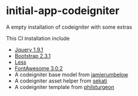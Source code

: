 initial-app-codeigniter
=======================

A empty installation of codeigniter with some extras

This CI installation include
<ul>
<li><a target="_blank" href="http://jquery.com/">Jquery 1.9.1</a></li>
<li><a target="_blank" href="http://twitter.github.com/bootstrap/">Bootstrap 2.3.1</a></li>
<li><a target="_blank" href="http://lesscss.org/">Less</a></li>
<li><a target="_blank" href="http://fortawesome.github.com/Font-Awesome/">FontAwesome 3.0.2</a></li>
<li>A codeigniter base model from <a target="_blank" href="https://github.com/jamierumbelow/codeigniter-base-model">jamierumbelow</a></li>
<li>A codeigniter asset helper from <a target="_blank" href="https://github.com/sekati/codeigniter-asset-helper">sekati</a></li>
<li>A codeigniter template from <a target="_blank" href="https://github.com/philsturgeon/codeigniter-template">philsturgeon</a></li>
</ul>

